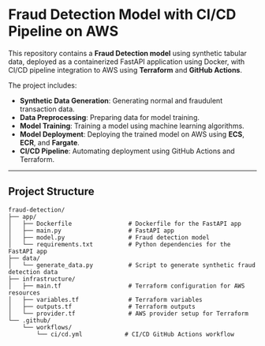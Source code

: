 # Fraud Detection Model with CI/CD Pipeline on AWS

This repository contains a **Fraud Detection model** using synthetic tabular data, deployed as a containerized FastAPI application using Docker, with CI/CD pipeline integration to AWS using **Terraform** and **GitHub Actions**.

The project includes:
- **Synthetic Data Generation**: Generating normal and fraudulent transaction data.
- **Data Preprocessing**: Preparing data for model training.
- **Model Training**: Training a model using machine learning algorithms.
- **Model Deployment**: Deploying the trained model on AWS using **ECS**, **ECR**, and **Fargate**.
- **CI/CD Pipeline**: Automating deployment using GitHub Actions and Terraform.

---

## Project Structure

```plaintext
fraud-detection/
├── app/
│   ├── Dockerfile                # Dockerfile for the FastAPI app
│   ├── main.py                   # FastAPI app
│   ├── model.py                  # Fraud detection model
│   └── requirements.txt          # Python dependencies for the FastAPI app
├── data/
│   └── generate_data.py          # Script to generate synthetic fraud detection data
├── infrastructure/
│   ├── main.tf                   # Terraform configuration for AWS resources
│   ├── variables.tf              # Terraform variables
│   ├── outputs.tf                # Terraform outputs
│   └── provider.tf               # AWS provider setup for Terraform
└── .github/
    └── workflows/
        └── ci/cd.yml            # CI/CD GitHub Actions workflow
